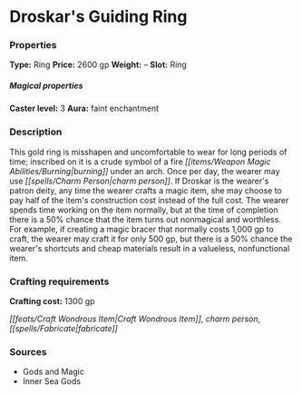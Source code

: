 ﻿---
Title: "Droskar's Guiding Ring"
Type: "Ring"
Price: "2600 gp"
Weight: "–"
Slot: "Ring"
Caster level: "3"
Aura: "faint enchantment"
Description: |
  "This gold ring is misshapen and uncomfortable to wear for long periods of time; inscribed on it is a crude symbol of a fire burning under an arch. Once per day, the wearer may use _charm person_. If Droskar is the wearer's patron deity, any time the wearer crafts a magic item, she may choose to pay half of the item's construction cost instead of the full cost. The wearer spends time working on the item normally, but at the time of completion there is a 50% chance that the item turns out nonmagical and worthless. For example, if creating a magic bracer that normally costs 1,000 gp to craft, the wearer may craft it for only 500 gp, but there is a 50% chance the wearer's shortcuts and cheap materials result in a valueless, nonfunctional item."
Crafting cost: "1300 gp"
Sources: "['Gods and Magic', 'Inner Sea Gods']"
---

# Droskar's Guiding Ring

### Properties

**Type:** Ring **Price:** 2600 gp **Weight:** – **Slot:** Ring

##### Magical properties

**Caster level:** 3 **Aura:** faint enchantment

### Description

This gold ring is misshapen and uncomfortable to wear for long periods of time; inscribed on it is a crude symbol of a fire _[[items/Weapon Magic Abilities/Burning|burning]]_ under an arch. Once per day, the wearer may use _[[spells/Charm Person|charm person]]_. If Droskar is the wearer's patron deity, any time the wearer crafts a magic item, she may choose to pay half of the item's construction cost instead of the full cost. The wearer spends time working on the item normally, but at the time of completion there is a 50% chance that the item turns out nonmagical and worthless. For example, if creating a magic bracer that normally costs 1,000 gp to craft, the wearer may craft it for only 500 gp, but there is a 50% chance the wearer's shortcuts and cheap materials result in a valueless, nonfunctional item.

### Crafting requirements

**Crafting cost:** 1300 gp

_[[feats/Craft Wondrous Item|Craft Wondrous Item]]_, _charm person_, _[[spells/Fabricate|fabricate]]_

### Sources

* Gods and Magic
* Inner Sea Gods